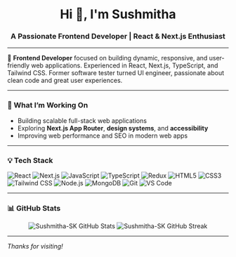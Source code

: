 <h1 align="center">Hi 👋, I'm Sushmitha</h1>
<h3 align="center">A Passionate Frontend Developer | React & Next.js Enthusiast</h3>


---

🎯 **Frontend Developer** focused on building dynamic, responsive, and user-friendly web applications. Experienced in React, Next.js, TypeScript, and Tailwind CSS. Former software tester turned UI engineer, passionate about clean code and great user experiences.

---

### 🚀 What I’m Working On

- Building scalable full-stack web applications
- Exploring **Next.js App Router**, **design systems**, and **accessibility**
- Improving web performance and SEO in modern web apps

---

### 💡 Tech Stack

![React](https://img.shields.io/badge/React-20232A?style=for-the-badge&logo=react&logoColor=61DAFB)
![Next.js](https://img.shields.io/badge/Next.js-000000?style=for-the-badge&logo=nextdotjs&logoColor=white)
![JavaScript](https://img.shields.io/badge/JavaScript-F7DF1E?style=for-the-badge&logo=javascript&logoColor=black)
![TypeScript](https://img.shields.io/badge/TypeScript-007ACC?style=for-the-badge&logo=typescript&logoColor=white)
![Redux](https://img.shields.io/badge/Redux-593D88?style=for-the-badge&logo=redux&logoColor=white)
![HTML5](https://img.shields.io/badge/HTML5-E34F26?style=for-the-badge&logo=html5&logoColor=white)
![CSS3](https://img.shields.io/badge/CSS3-1572B6?style=for-the-badge&logo=css3&logoColor=white)
![Tailwind CSS](https://img.shields.io/badge/TailwindCSS-38B2AC?style=for-the-badge&logo=tailwind-css&logoColor=white)
![Node.js](https://img.shields.io/badge/Node.js-339933?style=for-the-badge&logo=nodedotjs&logoColor=white)
![MongoDB](https://img.shields.io/badge/MongoDB-47A248?style=for-the-badge&logo=mongodb&logoColor=white)
![Git](https://img.shields.io/badge/Git-F05032?style=for-the-badge&logo=git&logoColor=white)
![VS Code](https://img.shields.io/badge/VS_Code-007ACC?style=for-the-badge&logo=visual-studio-code&logoColor=white)

---

### 📊 GitHub Stats

<p align="center">
  <img src="https://github-readme-stats.vercel.app/api?username=Sushmitha-SK&show_icons=true&theme=radical" alt="Sushmitha-SK GitHub Stats" />
  <img src="https://github-readme-streak-stats.herokuapp.com/?user=Sushmitha-SK&theme=radical" alt="Sushmitha-SK GitHub Streak" />
</p>

---

_Thanks for visiting!_
